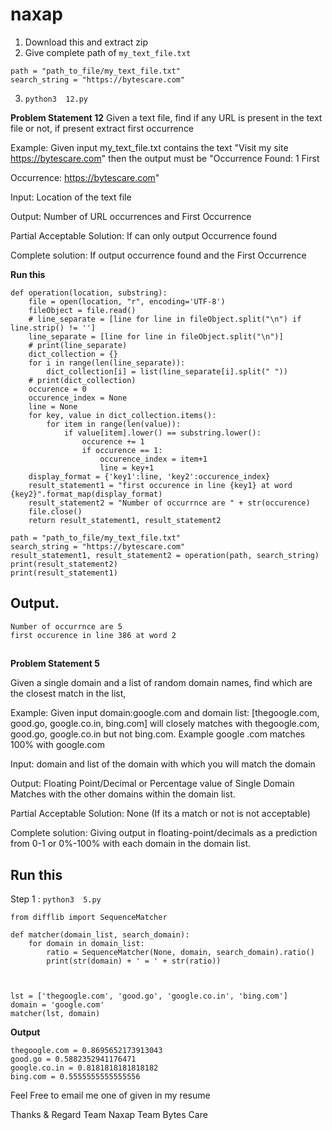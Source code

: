 # naxap

1. Download this and extract zip
2. Give complete path of `my_text_file.txt`
 ``` 
path = "path_to_file/my_text_file.txt"
search_string = "https://bytescare.com"
```
3. `python3  12.py`

<b>Problem Statement 12</b>
Given a text file, find if any URL is present in the text file or not, if present extract first occurrence

Example: Given input my_text_file.txt contains the text "Visit my site https://bytescare.com" then the output must be "Occurrence Found: 1 First 

Occurrence: https://bytescare.com"

Input: Location of the text file

Output: Number of URL occurrences and First Occurrence

Partial Acceptable Solution: If can only output Occurrence found

Complete solution: If output occurrence found and the First Occurrence


<b>Run this</b>
```
def operation(location, substring):
    file = open(location, "r", encoding='UTF-8')
    fileObject = file.read()
    # line_separate = [line for line in fileObject.split("\n") if line.strip() != '']
    line_separate = [line for line in fileObject.split("\n")]
    # print(line_separate)
    dict_collection = {}
    for i in range(len(line_separate)):
        dict_collection[i] = list(line_separate[i].split(" "))
    # print(dict_collection)
    occurence = 0
    occurence_index = None
    line = None
    for key, value in dict_collection.items():
        for item in range(len(value)):
            if value[item].lower() == substring.lower():
                occurence += 1
                if occurence == 1:
                    occurence_index = item+1
                    line = key+1
    display_format = {'key1':line, 'key2':occurence_index}
    result_statement1 = "first occurence in line {key1} at word {key2}".format_map(display_format)
    result_statement2 = "Number of occurrnce are " + str(occurence)
    file.close()
    return result_statement1, result_statement2

path = "path_to_file/my_text_file.txt"
search_string = "https://bytescare.com"
result_statement1, result_statement2 = operation(path, search_string)
print(result_statement2)
print(result_statement1)
```
## Output.
```
Number of occurrnce are 5
first occurence in line 386 at word 2

```
##


<b>Problem Statement 5</b>

Given a single domain and a list of random domain names, find which are the closest match in the list,

Example: Given input domain:google.com and domain list: [thegoogle.com, good.go, google.co.in, bing.com] will closely matches with thegoogle.com, good.go, google.co.in but not bing.com. Example google .com matches 100% with google.com

Input: domain and list of the domain with which you will match the  domain

Output: Floating Point/Decimal or Percentage value of Single Domain Matches with the other domains within the domain list.

Partial Acceptable Solution: None (If its a match or not is not acceptable)

Complete solution: Giving output in floating-point/decimals as a prediction from  0-1 or 0%-100% with each domain in the domain list.

## Run this
Step 1 : `python3  5.py`
```
from difflib import SequenceMatcher

def matcher(domain_list, search_domain):
    for domain in domain_list:
        ratio = SequenceMatcher(None, domain, search_domain).ratio()
        print(str(domain) + ' = ' + str(ratio))



lst = ['thegoogle.com', 'good.go', 'google.co.in', 'bing.com']
domain = 'google.com'
matcher(lst, domain)
```
<b>Output</b>
```
thegoogle.com = 0.8695652173913043
good.go = 0.5882352941176471
google.co.in = 0.8181818181818182
bing.com = 0.5555555555555556
```

Feel Free to email me one of given in my resume


Thanks & Regard
Team Naxap
Team Bytes Care

